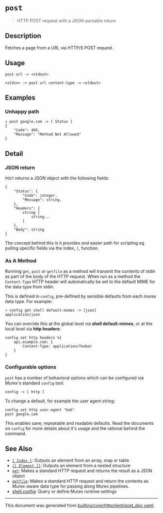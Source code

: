 # `post`

> HTTP POST request with a JSON-parsable return

## Description

Fetches a page from a URL via HTTP/S POST request.

## Usage

```
post url -> <stdout>

<stdin> -> post url content-type -> <stdout>
```

## Examples

### Unhappy path

```
» post google.com -> [ Status ] 
{
    "Code": 405,
    "Message": "Method Not Allowed"
}
```

## Detail

### JSON return

`POST` returns a JSON object with the following fields:

```
{
    "Status": {
        "Code": integer,
        "Message": string,
    },
    "Headers": {
        string [
            string...
        ]
    },
    "Body": string
}
```

The concept behind this is it provides and easier path for scripting eg pulling
specific fields via the index, `[`, function.

### As A Method

Running `get`, `post` or `getfile` as a method will transmit the contents of
stdin as part of the body of the HTTP request. When run as a method the
`Content-Type` HTTP header will automatically be set to the default MIME for
the data type from stdin.

This is defined in `config`, pre-defined by sensible defaults from each murex
data type. For example:

```
» config get shell default-mimes -> [json]
application/json
```

You can override this at the global level via **shell default-mimes**, or at
the local level via **http headers**:

```
config set http headers %{
    api.example.com: {
        Content-Type: application/foobar
    }
}
```

### Configurable options

`post` has a number of behavioral options which can be configured via Murex's
standard `config` tool:

```
config -> [ http ]
```

To change a default, for example the user agent string:

```
config set http user-agent "bob"
post google.com
```

This enables sane, repeatable and readable defaults. Read the documents on
`config` for more details about it's usage and the rational behind the command.

## See Also

* [`[ Index ]`](../parser/item-index.md):
  Outputs an element from an array, map or table
* [`[[ Element ]]`](../parser/element.md):
  Outputs an element from a nested structure
* [`get`](../commands/get.md):
  Makes a standard HTTP request and returns the result as a JSON object
* [`getfile`](../commands/getfile.md):
  Makes a standard HTTP request and return the contents as Murex-aware data type for passing along Murex pipelines.
* [shell.config](../commands/config.md):
  Query or define Murex runtime settings

<hr/>

This document was generated from [builtins/core/httpclient/post_doc.yaml](https://github.com/lmorg/murex/blob/master/builtins/core/httpclient/post_doc.yaml).